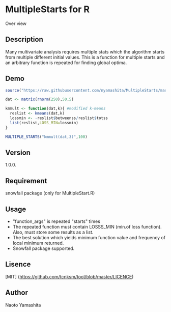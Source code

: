 MultipleStarts for R
====

Over view

## Description
Many multivariate analysis requires multiple stats which the algorithm starts from multiple different initial values. This is a function for multiple starts and an arbitrary function is repeated for finding global optima.

## Demo
```R:example.R
source("https://raw.githubusercontent.com/nyamashita/MultipleStarts/master/MultipleStart_nosnow.R")

dat <- matrix(rnorm(250),50,5)

kmmult <- function(dat,k){ #modified k-means
  reslist <- kmeans(dat,k)
  lossmin <- -reslist$betweenss/reslist$totss
  list(reslist,LOSS_MIN=lossmin)
}

MULTIPLE_STARTS("kmmult(dat,3)",100)
```

## Version
1.0.0.

## Requirement
snowfall package (only for MultipleStart.R)

## Usage
- "function_args" is repeated "starts" times
- The repeated function must contain LOSSS_MIN (min.of loss function). Also, must store some results as a list.
- The best solution which yields minimum function value and frequency of local minimum returned.
- Snowfall package supported.

## Lisence
[MIT] (https://github.com/tcnksm/tool/blob/master/LICENCE)

## Author
Naoto Yamashita
